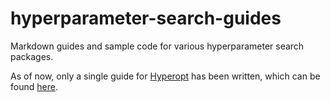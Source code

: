 # hyperparameter-search-guides
Markdown guides and sample code for various hyperparameter search packages.

As of now, only a single guide for [Hyperopt](https://github.com/hyperopt/hyperopt) has been written, which can be found [here](hyperopt-guide.md).
